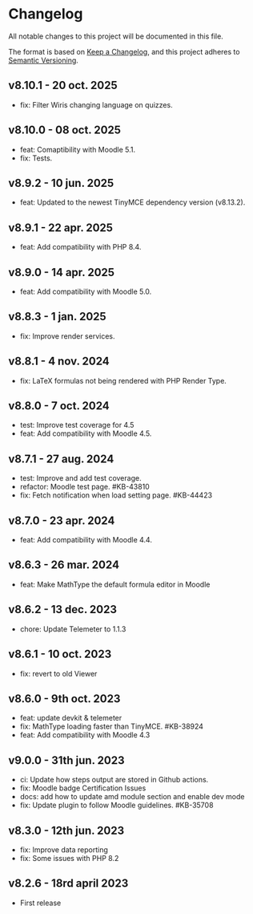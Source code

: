 # Changelog

All notable changes to this project will be documented in this file.

The format is based on [Keep a Changelog](https://keepachangelog.com/en/1.0.0/),
and this project adheres to [Semantic Versioning](https://semver.org/spec/v2.0.0.html).

## v8.10.1 - 20 oct. 2025

- fix: Filter Wiris changing language on quizzes.

## v8.10.0 - 08 oct. 2025

- feat: Comaptibility with Moodle 5.1.
- fix: Tests.

## v8.9.2 - 10 jun. 2025

- feat: Updated to the newest TinyMCE dependency version (v8.13.2).

## v8.9.1 - 22 apr. 2025

- feat: Add compatibility with PHP 8.4.

## v8.9.0 - 14 apr. 2025

- feat: Add compatibility with Moodle 5.0.

## v8.8.3 - 1 jan. 2025

- fix: Improve render services.

## v8.8.1 - 4 nov. 2024

- fix: LaTeX formulas not being rendered with PHP Render Type.

## v8.8.0 - 7 oct. 2024

- test: Improve test coverage for 4.5
- feat: Add compatibility with Moodle 4.5.

## v8.7.1 - 27 aug. 2024

- test: Improve and add test coverage.
- refactor: Moodle test page. #KB-43810
- fix: Fetch notification when load setting page. #KB-44423

## v8.7.0 - 23 apr. 2024

- feat: Add compatibility with Moodle 4.4.

## v8.6.3 - 26 mar. 2024

- feat: Make MathType the default formula editor in Moodle

## v8.6.2 - 13 dec. 2023

- chore: Update Telemeter to 1.1.3

## v8.6.1 - 10 oct. 2023

- fix: revert to old Viewer

## v8.6.0 - 9th oct. 2023

- feat: update devkit & telemeter
- fix: MathType loading faster than TinyMCE. #KB-38924
- feat: Add compatibility with Moodle 4.3

## v9.0.0 - 31th jun. 2023

- ci: Update how steps output are stored in Github actions.
- fix: Moodle badge Certification Issues
- docs: add how to update amd module section and enable dev mode
- fix: Update plugin to follow Moodle guidelines. #KB-35708

## v8.3.0 - 12th jun. 2023

- fix: Improve data reporting
- fix: Some issues with PHP 8.2

## v8.2.6 - 18rd april 2023

- First release
